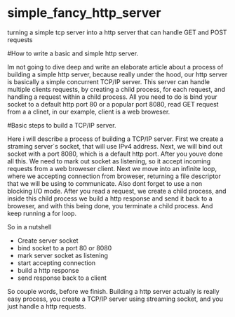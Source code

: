 # simple_fancy_http_server
turning a simple tcp server into a http server that can handle GET and POST requests

#How to write a basic and simple http server.

Im not going to dive deep and write an elaborate article about a process of building a simple http server, because really under the hood, our http server is basically a simple concurrent TCP/IP server. This server can handle multiple clients requests, by creating a child process, for each request, and handling a request within a child process. All you need to do is bind your socket to a default http port 80 or a popular port 8080, read GET request from a a clinet, in our example, client is a web broweser.

#Basic steps to build a TCP/IP server.

Here i will describe a process of building a TCP/IP server. First we create a straming server`s socket, that will use IPv4 address. Next, we will bind out socket with a port 8080, which is a default http port. After you youve done all this.
We need to mark out socket as listening, so it accept incoming requests from a web broweser client. Next we move into an infinite loop, where we accepting connection from broweser, returning a file descriptor that we will be using to communicate. Also dont forget to use a non blocking I/O mode. After you read a request, we create a child process, and inside this child process we build a http response and send it back to a broweser, and with this being done, you terminate a child process. And keep running a for loop.

So in a nutshell

  * Create server socket
  * bind socket to a port 80 or 8080
  * mark server socket as listening
  * start accepting connection
  * build a http response
  * send response back to a client


So couple words, before we finish. Building a http server actually is really easy process, you create a TCP/IP server using streaming socket, and you just handle a http requests.


